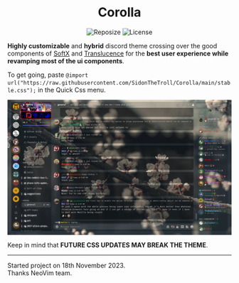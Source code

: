 <h1 align=center>Corolla</h1> 

<div align='center'>
 
![Reposize](https://img.shields.io/github/repo-size/SidonTheTroll/Corolla?label=Repo%20Size&style=flat&logo=markdown&logoColor=FFFFFF&labelColor=%23c53f00&color=%23e8d3ad)
![License](https://img.shields.io/badge/GPLv3-License?style=flat&logo=gnu&logoColor=white&label=License&labelColor=a71e5b&color=%23e1baad)

</div>

**Highly customizable** and **hybrid** discord theme crossing over the good components of [SoftX](https://github.com/DiscordStyles/SoftX) and [Translucence](https://github.com/CapnKitten/Translucence) for the **best user experience while revamping most of the ui components**.

To get going, paste `@import url("https://raw.githubusercontent.com/SidonTheTroll/Corolla/main/stable.css");` in the Quick Css menu.

<img align=center src="./img/image_2023-11-20_180936312.png"> 

Keep in mind that **FUTURE CSS UPDATES MAY BREAK THE THEME**.

---

Started project on 18th November 2023.  
Thanks NeoVim team. 
